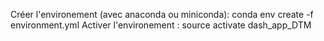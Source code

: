 
Créer l'environement (avec anaconda ou miniconda): conda env create -f environment.yml 
Activer l'environement : source activate dash_app_DTM
